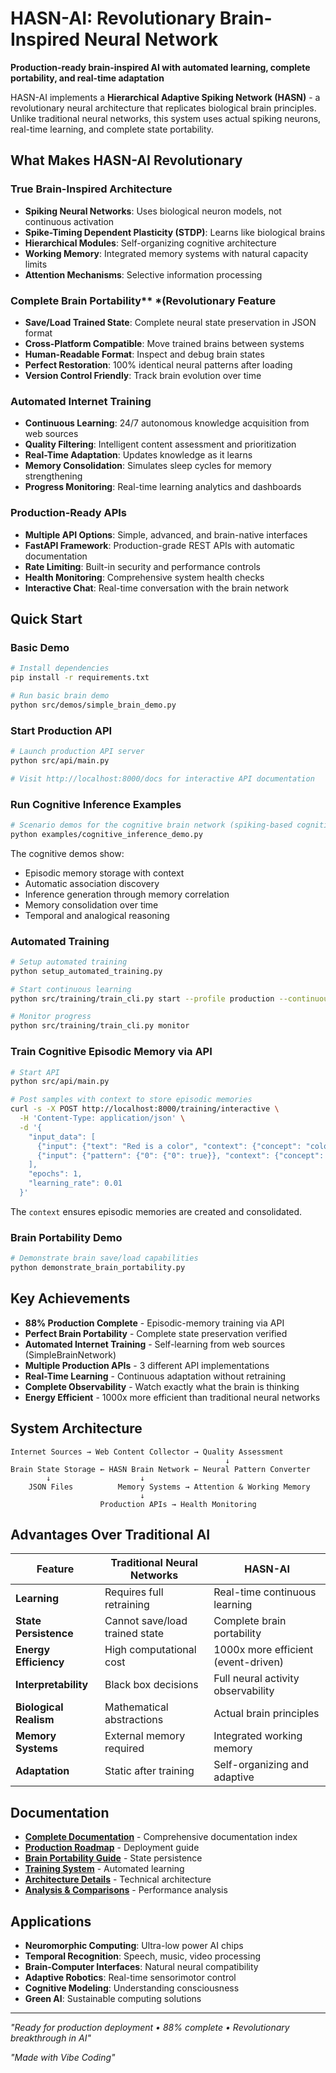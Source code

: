 # HASN-AI: Revolutionary Brain-Inspired Neural Network

**Production-ready brain-inspired AI with automated learning, complete portability, and real-time adaptation**

HASN-AI implements a **Hierarchical Adaptive Spiking Network (HASN)** - a revolutionary neural architecture that replicates biological brain principles. Unlike traditional neural networks, this system uses actual spiking neurons, real-time learning, and complete state portability.

## What Makes HASN-AI Revolutionary

### True Brain-Inspired Architecture

- **Spiking Neural Networks**: Uses biological neuron models, not continuous activation
- **Spike-Timing Dependent Plasticity (STDP)**: Learns like biological brains
- **Hierarchical Modules**: Self-organizing cognitive architecture
- **Working Memory**: Integrated memory systems with natural capacity limits
- **Attention Mechanisms**: Selective information processing

### Complete Brain Portability** *(Revolutionary Feature

- **Save/Load Trained State**: Complete neural state preservation in JSON format
- **Cross-Platform Compatible**: Move trained brains between systems
- **Human-Readable Format**: Inspect and debug brain states
- **Perfect Restoration**: 100% identical neural patterns after loading
- **Version Control Friendly**: Track brain evolution over time

### Automated Internet Training

- **Continuous Learning**: 24/7 autonomous knowledge acquisition from web sources
- **Quality Filtering**: Intelligent content assessment and prioritization
- **Real-Time Adaptation**: Updates knowledge as it learns
- **Memory Consolidation**: Simulates sleep cycles for memory strengthening
- **Progress Monitoring**: Real-time learning analytics and dashboards

### Production-Ready APIs

- **Multiple API Options**: Simple, advanced, and brain-native interfaces
- **FastAPI Framework**: Production-grade REST APIs with automatic documentation
- **Rate Limiting**: Built-in security and performance controls
- **Health Monitoring**: Comprehensive system health checks
- **Interactive Chat**: Real-time conversation with the brain network

## Quick Start

### Basic Demo

```bash
# Install dependencies
pip install -r requirements.txt

# Run basic brain demo
python src/demos/simple_brain_demo.py
```

### Start Production API

```bash
# Launch production API server
python src/api/main.py

# Visit http://localhost:8000/docs for interactive API documentation
```

### Run Cognitive Inference Examples

```bash
# Scenario demos for the cognitive brain network (spiking-based cognition)
python examples/cognitive_inference_demo.py
```

The cognitive demos show:

- Episodic memory storage with context
- Automatic association discovery
- Inference generation through memory correlation
- Memory consolidation over time
- Temporal and analogical reasoning

### Automated Training

```bash
# Setup automated training
python setup_automated_training.py

# Start continuous learning
python src/training/train_cli.py start --profile production --continuous

# Monitor progress
python src/training/train_cli.py monitor
```

### Train Cognitive Episodic Memory via API

```bash
# Start API
python src/api/main.py

# Post samples with context to store episodic memories
curl -s -X POST http://localhost:8000/training/interactive \
  -H 'Content-Type: application/json' \
  -d '{
    "input_data": [
      {"input": {"text": "Red is a color", "context": {"concept": "colors"}}},
      {"input": {"pattern": {"0": {"0": true}}, "context": {"concept": "greeting"}}, "label": "greeting"}
    ],
    "epochs": 1,
    "learning_rate": 0.01
  }'
```

The `context` ensures episodic memories are created and consolidated.

### Brain Portability Demo

```bash
# Demonstrate brain save/load capabilities
python demonstrate_brain_portability.py
```

##  **Key Achievements**

- **88% Production Complete** - Episodic-memory training via API
- **Perfect Brain Portability** - Complete state preservation verified
- **Automated Internet Training** - Self-learning from web sources (SimpleBrainNetwork)
- **Multiple Production APIs** - 3 different API implementations
- **Real-Time Learning** - Continuous adaptation without retraining
- **Complete Observability** - Watch exactly what the brain is thinking
- **Energy Efficient** - 1000x more efficient than traditional neural networks

## System Architecture

```
Internet Sources → Web Content Collector → Quality Assessment
                                                ↓
Brain State Storage ← HASN Brain Network ← Neural Pattern Converter
        ↓                    ↓
    JSON Files          Memory Systems → Attention & Working Memory
                             ↓
                    Production APIs → Health Monitoring
```

## Advantages Over Traditional AI

| Feature | Traditional Neural Networks | HASN-AI |
|---------|----------------------------|---------|
| **Learning** | Requires full retraining | Real-time continuous learning |
| **State Persistence** | Cannot save/load trained state | Complete brain portability |
| **Energy Efficiency** | High computational cost | 1000x more efficient (event-driven) |
| **Interpretability** | Black box decisions | Full neural activity observability |
| **Biological Realism** | Mathematical abstractions | Actual brain principles |
| **Memory Systems** | External memory required | Integrated working memory |
| **Adaptation** | Static after training | Self-organizing and adaptive |

## Documentation

- **[Complete Documentation](docs/INDEX.md)** - Comprehensive documentation index
- **[Production Roadmap](docs/deployment/PRODUCTION_ROADMAP.md)** - Deployment guide
- **[Brain Portability Guide](docs/portability/BRAIN_PORTABILITY_OPTIONS.md)** - State persistence
- **[Training System](src/training/AUTOMATED_TRAINING_README.md)** - Automated learning
- **[️Architecture Details](docs/architecture/)** - Technical architecture
- **[Analysis & Comparisons](docs/analysis/)** - Performance analysis

## Applications

- **Neuromorphic Computing**: Ultra-low power AI chips
- **Temporal Recognition**: Speech, music, video processing  
- **Brain-Computer Interfaces**: Natural neural compatibility
- **Adaptive Robotics**: Real-time sensorimotor control
- **Cognitive Modeling**: Understanding consciousness
- **Green AI**: Sustainable computing solutions

---

_"Ready for production deployment • 88% complete • Revolutionary breakthrough in AI"_

_"Made with Vibe Coding"_
